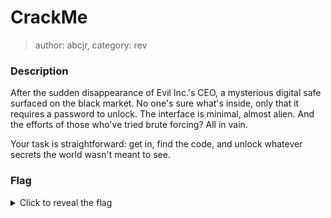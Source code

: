 # CrackMe
> author: abcjr, category: rev

### Description
After the sudden disappearance of Evil Inc.'s CEO, a mysterious digital safe surfaced on the black market. No one's sure what's inside, only that it requires a password to unlock. The interface is minimal, almost alien. And the efforts of those who've tried brute forcing? All in vain. 

Your task is straightforward: get in, find the code, and unlock whatever secrets the world wasn't meant to see.

### Flag
<details>
  <summary>Click to reveal the flag</summary>
  UVT{C0n7r01_F10w_G0D}
</details>
